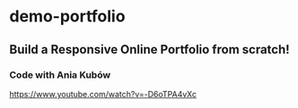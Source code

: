 # demo-portfolio

## Build a Responsive Online Portfolio from scratch!
### Code with Ania Kubów

https://www.youtube.com/watch?v=-D6oTPA4vXc